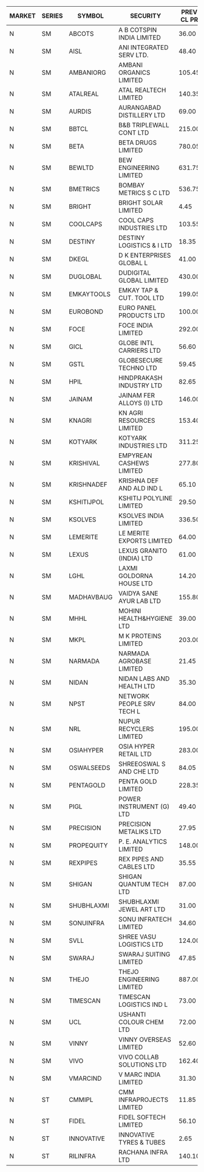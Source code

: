 


| MARKET | SERIES | SYMBOL | SECURITY | PREV CL PR | OPEN PRICE | HIGH PRICE | LOW PRICE | CLOSE PRICE | NET TRDVAL | NET TRDQTY | CORP IND | HI 52 WK | LO 52 WK |
| ----- | ----- | ----- | ----- | ----- | ----- | ----- | ----- | ----- | ----- | ----- | ----- | ----- | ----- |
| N | SM | ABCOTS | A B COTSPIN INDIA LIMITED | 36.00 | 35.00 | 35.00 | 35.00 | 35.00 | 140000.00 | 4000 |  | 61.35 | 34.15 |
| N | SM | AISL | ANI INTEGRATED SERV LTD. | 48.40 | 46.00 | 46.00 | 46.00 | 46.00 | 55200.00 | 1200 |  | 72.45 | 31.55 |
| N | SM | AMBANIORG | AMBANI ORGANICS LIMITED | 105.45 | 105.45 | 105.45 | 105.45 | 105.45 | 5061600.00 | 48000 |  | 111.00 | 53.85 |
| N | SM | ATALREAL | ATAL REALTECH LIMITED | 140.35 | 141.75 | 141.75 | 135.10 | 138.50 | 664560.00 | 4800 |  | 188.40 | 37.00 |
| N | SM | AURDIS | AURANGABAD DISTILLERY LTD | 69.00 | 65.55 | 69.00 | 65.55 | 69.00 | 269100.00 | 4000 |  | 86.00 | 33.95 |
| N | SM | BBTCL | B&B TRIPLEWALL CONT LTD | 215.00 | 215.00 | 215.00 | 215.00 | 215.00 | 430000.00 | 2000 |  | 307.00 | 73.00 |
| N | SM | BETA | BETA DRUGS LIMITED | 780.05 | 780.00 | 780.00 | 690.00 | 707.25 | 19250170.00 | 26800 |  | 1024.40 | 279.50 |
| N | SM | BEWLTD | BEW ENGINEERING LIMITED | 631.75 | 650.00 | 650.05 | 641.15 | 649.95 | 1135287.50 | 1750 |  | 1187.20 | 228.15 |
| N | SM | BMETRICS | BOMBAY METRICS S C LTD | 536.75 | 509.95 | 530.00 | 509.95 | 530.00 | 1861800.00 | 3600 |  | 587.05 | 117.90 |
| N | SM | BRIGHT | BRIGHT SOLAR LIMITED | 4.45 | 4.30 | 4.30 | 4.20 | 4.30 | 153750.00 | 36000 |  | 10.55 | 4.20 |
| N | SM | COOLCAPS | COOL CAPS INDUSTRIES LTD | 103.55 | 103.00 | 107.00 | 103.00 | 103.00 | 3143400.00 | 30000 |  | 113.70 | 41.50 |
| N | SM | DESTINY | DESTINY LOGISTICS & I LTD | 18.35 | 17.90 | 18.50 | 17.90 | 18.50 | 218400.00 | 12000 |  | 20.85 | 8.05 |
| N | SM | DKEGL | D K ENTERPRISES GLOBAL L | 41.00 | 39.20 | 39.20 | 39.20 | 39.20 | 117600.00 | 3000 |  | 72.60 | 34.70 |
| N | SM | DUGLOBAL | DUDIGITAL GLOBAL LIMITED | 430.00 | 429.00 | 429.00 | 408.50 | 408.50 | 2528000.00 | 6000 |  | 489.00 | 95.00 |
| N | SM | EMKAYTOOLS | EMKAY TAP & CUT. TOOL LTD | 199.05 | 209.00 | 209.00 | 209.00 | 209.00 | 125400.00 | 600 |  | 306.00 | 109.00 |
| N | SM | EUROBOND | EURO PANEL PRODUCTS LTD | 100.00 | 100.00 | 100.20 | 99.00 | 99.00 | 1195400.00 | 12000 |  | 147.65 | 72.05 |
| N | SM | FOCE | FOCE INDIA LIMITED | 292.00 | 262.05 | 277.05 | 262.05 | 277.05 | 3068370.00 | 11400 |  | 408.00 | 185.10 |
| N | SM | GICL | GLOBE INTL CARRIERS LTD | 56.60 | 54.10 | 59.40 | 54.10 | 59.40 | 4726875.00 | 82500 |  | 59.40 | 17.15 |
| N | SM | GSTL | GLOBESECURE TECHNO LTD | 59.45 | 63.95 | 65.35 | 60.60 | 65.35 | 16542200.00 | 256000 |  | 65.35 | 55.00 |
| N | SM | HPIL | HINDPRAKASH INDUSTRY LTD | 82.65 | 80.00 | 80.00 | 80.00 | 80.00 | 240000.00 | 3000 |  | 93.90 | 45.40 |
| N | SM | JAINAM | JAINAM FER ALLOYS (I) LTD | 146.00 | 138.80 | 139.00 | 138.70 | 138.70 | 1110400.00 | 8000 |  | 218.60 | 69.70 |
| N | SM | KNAGRI | KN AGRI RESOURCES LIMITED | 153.40 | 150.10 | 151.10 | 149.60 | 149.60 | 1924640.00 | 12800 |  | 261.00 | 144.00 |
| N | SM | KOTYARK | KOTYARK INDUSTRIES LTD | 311.25 | 335.95 | 335.95 | 310.95 | 311.15 | 1130500.00 | 3600 |  | 402.00 | 67.90 |
| N | SM | KRISHIVAL | EMPYREAN CASHEWS LIMITED | 277.80 | 291.00 | 291.00 | 291.00 | 291.00 | 873000.00 | 3000 |  | 321.65 | 68.00 |
| N | SM | KRISHNADEF | KRISHNA DEF AND ALD IND L | 65.10 | 64.00 | 64.00 | 63.10 | 63.10 | 381300.00 | 6000 |  | 118.35 | 63.10 |
| N | SM | KSHITIJPOL | KSHITIJ POLYLINE LIMITED | 29.50 | 30.50 | 30.50 | 30.50 | 30.50 | 142313.00 | 4666 |  | 45.65 | 20.50 |
| N | SM | KSOLVES | KSOLVES INDIA LIMITED | 336.50 | 325.40 | 338.50 | 325.40 | 337.00 | 3431600.00 | 10400 |  | 753.40 | 292.60 |
| N | SM | LEMERITE | LE MERITE EXPORTS LIMITED | 64.00 | 63.00 | 63.00 | 58.50 | 59.70 | 4973360.00 | 83200 |  | 77.20 | 58.50 |
| N | SM | LEXUS | LEXUS GRANITO (INDIA) LTD | 61.00 | 61.00 | 61.00 | 58.00 | 58.00 | 235400.00 | 4000 |  | 77.00 | 10.30 |
| N | SM | LGHL | LAXMI GOLDORNA HOUSE LTD | 14.20 | 14.90 | 14.90 | 14.50 | 14.50 | 467200.00 | 32000 |  | 16.35 | 14.20 |
| N | SM | MADHAVBAUG | VAIDYA SANE AYUR LAB LTD | 155.80 | 148.05 | 148.05 | 148.05 | 148.05 | 1421280.00 | 9600 |  | 249.40 | 133.25 |
| N | SM | MHHL | MOHINI HEALTH&HYGIENE LTD | 39.00 | 38.05 | 38.05 | 37.25 | 37.25 | 451200.00 | 12000 |  | 47.40 | 19.15 |
| N | SM | MKPL | M K PROTEINS LIMITED | 203.00 | 196.00 | 196.00 | 196.00 | 196.00 | 784000.00 | 4000 |  | 215.00 | 81.00 |
| N | SM | NARMADA | NARMADA AGROBASE LIMITED | 21.45 | 22.50 | 22.50 | 22.50 | 22.50 | 1458000.00 | 64800 |  | 23.50 | 10.50 |
| N | SM | NIDAN | NIDAN LABS AND HEALTH LTD | 35.30 | 36.50 | 37.95 | 36.50 | 37.10 | 184950.00 | 5000 |  | 70.70 | 32.20 |
| N | SM | NPST | NETWORK PEOPLE SRV TECH L | 84.00 | 84.00 | 84.00 | 84.00 | 84.00 | 134400.00 | 1600 |  | 92.50 | 49.05 |
| N | SM | NRL | NUPUR RECYCLERS LIMITED | 195.00 | 183.65 | 189.00 | 177.00 | 188.90 | 4260465.00 | 23100 |  | 316.05 | 124.20 |
| N | SM | OSIAHYPER | OSIA HYPER RETAIL LTD | 283.00 | 270.00 | 270.00 | 226.40 | 241.85 | 6878920.00 | 28400 |  | 397.00 | 152.10 |
| N | SM | OSWALSEEDS | SHREEOSWAL S AND CHE LTD | 84.05 | 79.85 | 79.85 | 79.85 | 79.85 | 1597000.00 | 20000 |  | 103.00 | 30.60 |
| N | SM | PENTAGOLD | PENTA GOLD LIMITED | 228.35 | 216.95 | 216.95 | 216.95 | 216.95 | 7159350.00 | 33000 |  | 253.00 | 61.10 |
| N | SM | PIGL | POWER INSTRUMENT (G) LTD | 49.40 | 46.95 | 46.95 | 46.95 | 46.95 | 93900.00 | 2000 |  | 88.60 | 37.75 |
| N | SM | PRECISION | PRECISION METALIKS LTD | 27.95 | 30.00 | 30.00 | 27.70 | 27.70 | 282900.00 | 10000 |  | 55.95 | 27.00 |
| N | SM | PROPEQUITY | P. E. ANALYTICS LIMITED | 148.00 | 145.00 | 150.80 | 145.00 | 150.40 | 889200.00 | 6000 |  | 204.10 | 141.00 |
| N | SM | REXPIPES | REX PIPES AND CABLES LTD | 35.55 | 33.85 | 36.80 | 33.85 | 36.80 | 282600.00 | 8000 |  | 64.35 | 26.00 |
| N | SM | SHIGAN | SHIGAN QUANTUM TECH LTD | 87.00 | 86.55 | 86.55 | 84.05 | 85.30 | 1796250.00 | 21000 |  | 140.00 | 81.15 |
| N | SM | SHUBHLAXMI | SHUBHLAXMI JEWEL ART LTD | 31.00 | 31.00 | 31.00 | 29.50 | 31.00 | 214100.00 | 7000 |  | 41.65 | 11.20 |
| N | SM | SONUINFRA | SONU INFRATECH LIMITED | 34.60 | 34.00 | 35.00 | 33.50 | 33.55 | 1530900.00 | 45000 |  | 37.00 | 19.80 |
| N | SM | SVLL | SHREE VASU LOGISTICS LTD | 124.00 | 128.00 | 128.00 | 128.00 | 128.00 | 256000.00 | 2000 |  | 128.00 | 90.00 |
| N | SM | SWARAJ | SWARAJ SUITING LIMITED | 47.85 | 48.90 | 50.00 | 48.90 | 50.00 | 596700.00 | 12000 |  | 86.00 | 46.10 |
| N | SM | THEJO | THEJO ENGINEERING LIMITED | 887.00 | 887.00 | 887.00 | 887.00 | 887.00 | 133050.00 | 150 |  | 3950.00 | 826.00 |
| N | SM | TIMESCAN | TIMESCAN LOGISTICS IND L | 73.00 | 70.95 | 71.00 | 70.95 | 71.00 | 283900.00 | 4000 |  | 161.15 | 68.00 |
| N | SM | UCL | USHANTI COLOUR CHEM LTD | 72.00 | 65.30 | 65.30 | 65.00 | 65.00 | 260600.00 | 4000 |  | 85.90 | 40.00 |
| N | SM | VINNY | VINNY OVERSEAS LIMITED | 52.60 | 50.00 | 55.20 | 50.00 | 55.20 | 1519320.00 | 29700 |  | 77.55 | 29.00 |
| N | SM | VIVO | VIVO COLLAB SOLUTIONS LTD | 162.40 | 154.30 | 154.30 | 154.30 | 154.30 | 246880.00 | 1600 |  | 369.80 | 145.00 |
| N | SM | VMARCIND | V MARC INDIA LIMITED | 31.30 | 33.50 | 34.00 | 33.00 | 34.00 | 403350.00 | 12000 |  | 52.80 | 25.35 |
| N | ST | CMMIPL | CMM INFRAPROJECTS LIMITED | 11.85 | 12.40 | 12.40 | 12.40 | 12.40 | 37200.00 | 3000 |  | 36.50 | 6.20 |
| N | ST | FIDEL | FIDEL SOFTECH LIMITED | 56.10 | 53.55 | 56.50 | 53.30 | 54.90 | 3420450.00 | 63000 |  | 64.40 | 53.30 |
| N | ST | INNOVATIVE | INNOVATIVE TYRES & TUBES | 2.65 | 2.75 | 2.75 | 2.55 | 2.60 | 246300.00 | 96000 |  | 39.00 | 2.55 |
| N | ST | RILINFRA | RACHANA INFRA LTD | 140.10 | 140.25 | 147.10 | 140.25 | 145.80 | 35776900.00 | 253000 |  | 147.10 | 138.00 |



